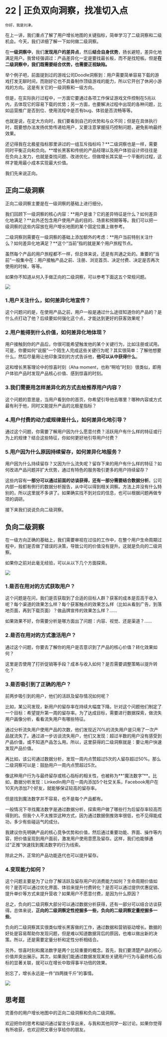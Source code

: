 # 22 | 正负双向洞察，找准切入点

    你好，我是刘津。

在上一讲，我们重点了解了用户增长地图的关键指标，简单学习了二级洞察和二级机会。今天，我们详细了解一下如何做二级洞察。

在**一级洞察中**，我们**发现用户的差异点**，然后**结合自身优势**，扬长避短，差异化地满足用户。我曾经强调过：产品差异化一定是要找最长板，而不是找短板。但是**在二级洞察中，我们既需要结合优势，也需要正视缺陷。**

举个例子吧，前面提到过的游戏公司Doodle洞察到：用户需要简单容易下载的游戏打发无聊时间，而刚好它也不具备制作顶级游戏的能力，所以它开创了休闲小游戏的方向。这是有关它的一级洞察和一级方向。

但是，在实际执行过程中，一方面它要通过各项工作保证游戏文件控制在5兆以内，去体现它的容易下载的优势；另一方面，也要解决过程中出现的各种问题，比如运营推广是否到位、使用流程中是否有bug、体验是否流畅等等。

也就是说，在定大方向时，我们要看到自己的优势和与众不同；但是在具体执行时，既要想办法发扬优势传递给用户，又要注意掌握技巧控制问题，避免影响最终效果。

还记得我在北极星指标那里讲过的一组互斥指标吗？**二级洞察也是一样，需要同时平衡正向和负向。**增长黑客和传统的产品经理以及用户体验设计师往往是在负向上发力，也就是查找问题、改进优化，但做增长其实是一个平衡的过程，这样才能用最小成本实现最大价值。

我们先来说正向。

## 正向二级洞察

正向二级洞察主要是在一级洞察的基础上进行细分。

我们回顾下一级洞察的核心内容：**用户是谁？它的差异特征是什么？如何差异化地满足？**此外还包含用户使用产品的目的、场景和预期等等。我们可以把一级洞察的这些内容放在用户增长地图的某个固定位置上做参考。

二级洞察则需要在一级洞察的基础上添加额外的考虑：**用户当前特别关注什么？如何差异化地满足？**这个“当前”指的就是某个用户旅程节点。

虽然每个产品的用户旅程都不一样，但总体来说，还是有共通之处的。重要的“当前”一般集中在：用户接触产品之前、注册、浏览首页、决定付费、决定是否再次使用的时候，等等。

如果你不知道从何入手做正向的二级洞察，可以参考下面这五个常规问题。

![](https://static001.geekbang.org/resource/image/af/ed/afa8878890f61525a69861907b8db9ed.png)

### 1.用户关注什么，如何差异化地宣传？

这个问题问的是，在使用产品之前，用户一般是通过什么途径知道你的产品的？是什么点打动了他？后续要如何强化这个点，才能达到更好的获客效果呢？

### 2.用户能得到什么价值，如何差异化地体现？

用户接触到你的产品后，你很可能希望触发他的某个关键行为，比如注册或试用。可是，你要如何“说服”一个陌生人完成这些关键行为呢？其实很简单：了解他想要什么，然后尽量用让他印象深刻的方式告诉他，**他可以从中获得什么**。

这和增长黑客理论中的惊喜时刻（Aha moment，也称“啊哈”时刻）很类似，即用户体验产品时发现产品核心价值、感到惊喜的时刻。

### 3.我们需要用怎样差异化的方式去给推荐用户内容？

这个问题的意思是，当用户看到你的首页，你希望引导他去哪里？哪种内容或方式最有利于他，同时又能提升产品的北极星指标？

### 4.用户付费的动力或规律是什么，如何差异化地引导？

通过这个问题，你需要了解用户因为什么愿意付费？活跃用户有什么样的特征或行为上的规律？结合这些特征，你如何更好地引导用户付费？

### 5.用户因为什么原因持续留存，如何差异化地服务？

用户因为什么持续留存？又因为什么流失呢？留存下来的用户有什么样的特征？如何改进产品问题并扩大优势，通过有特色的服务吸引更多的用户持续留存？

这些内容有**一部分可以通过前面的访谈获得，还有一部分需要结合数据分析**。公司内部一般都有例行的数据分析报告，从中可以得到相关洞察。方法上并没有什么特别的，所以这里就不多讲了。如果确实找不到对应的信息，也可以根据问题再做专项的调研。

接下来我们说说负向二级洞察。

## 负向二级洞察

在一级方向正确的基础上，我们需要审视在过往的工作中，在整个用户生命周期过程中，我们是否做了错误的决策，导致公司的价值没有提升。这就是负向的二级洞察。

如果你之前对此毫无经验，可以从以下几个方面探索。

![](https://static001.geekbang.org/resource/image/79/0f/79a3574ddf5126df79240b5f92ba7c0f.png)

### 1.是否在用对的方式获取用户？

这个问题是在问，我们是否获取到了合适的目标人群？获客的成本是否高于收入呢？每个渠道的效果怎么样？每个获客触点的效果怎么样（比如从看到广告，到落地页面，再到下载页面）？做品牌宣传的效果怎么样？……

如果效果不好，你需要分析是哪方面出了问题：内容、视觉、还是渠道？……

### 2.是否在用对的方式激活用户？

通过这个问题，你要去了解你的用户是否意识到了产品的核心价值？转化效果如何？

这里是否使用了打折促销等手段？成本与收入如何？是否需要调整策略以提升转化？

### 3.是否吸引到了正确的用户？

前两步吸引到的用户，他们的活跃及留存情况如何呢？

比如，某公司发现，新用户的留存率在持续大幅度下降。针对这个问题他们制定了一个目标：希望提升第一周的留存率。为了达成目标，需要进行数据探索，做流失用户画像分析，看看流失用户有哪些特征。

通过分析流失用户使用产品的次数，他们发现近70%的流失用户是只用了一次产品就流失了。通过进一步访谈流失用户，他们又发现：超过半数的用户没有感受到产品价值，或不知道产品怎么用。所以，这里获得的二级洞察就是：要让用户快速发现产品价值。

再比如，该公司通过数据分析，发现一周内点赞超过5次的人留存超过50%。那么二级洞察可以是：鼓励用户一周内点赞超过5次。

像这种用户行为与最终留存或核心指标的相关性，也被称为**“魔法数字”**。比如，数据分析发现：LinkedIn用户在一周内添加5个社交关系，Facebook用户在10天内添加7个好友，就能够保证较高的留存率。

但是找到魔法数字并不容易，也不是每个产品都有。

一般情况下寻找魔法数字是通过数据分析，探索用户做了哪些行为后留存率较高而得到的。但我个人不太推崇这种方式，因为通过数据倒推效率很低，也不见得能成功，多少有些碰运气的成分。

我建议你先明确产品的核心竞争优势和价值，然后通过重要功能、界面、操作等内容，把价值呈现到用户面前，激发用户使用意愿及留存。这样，我们也能够通过“正推”快速找到魔法数字的行为线索。

除此之外，正常的产品功能迭代也可以提升留存。

### 4.变现能力如何？

这个问题主要是为了让你了解活跃及留存用户的消费能力如何？生命周期价值如何？是否可以通过优化界面、体验来提升付费转化？是否可以通过提供优惠促销、提升单价等方式来提升营收？如果用户不愿意付费，是因为什么原因？

总之，负向的二级洞察大部分可以通过数据分析获得，还有一部分可以结合访谈获得。总体来说，**正向的二级洞察定性挖掘多一些，负向的二级洞察定量挖掘多一些**。

负向的二级洞察其实很类似增长黑客做的工作，通过数据和营销驱动增长。数据的好处是容易帮助你发现问题，但是难以知道数据背后的原因，也难以做出新的决策。所以，还是需要定量分析和定性分析相结合。

另外，惊喜时刻和魔法数字是两个比较重要的概念。首先，我们要清楚产品的核心价值并突出展示。其次，如果我们能通过数据发现某些关键用户行为与最终核心指标的显著关联，就可以在增长中取得事半功倍的效果。

别忘了，增长永远是一件“四两拨千斤”的事情。

![](https://static001.geekbang.org/resource/image/87/f6/87597a456db3921a1001ff5dde22b7f6.png)

## 思考题

完善你的用户增长地图中的正向二级洞察和负向二级洞察。

欢迎把你的思考和疑问通过留言分享出来，与我和其他同学一起讨论。如果你觉得有所收获，也欢迎把文章分享给你的朋友。
    
